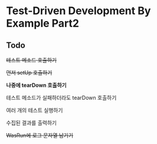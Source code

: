 # Test-Driven Development By Example Part2

## Todo
~~테스트 메소드 호출하기~~

~~먼저 setUp 호출하기~~

**나중에 tearDown 호출하기**

테스트 메소드가 실패하더라도 tearDown 호출하기

여러 개의 테스트 실행하기

수집된 결과를 출력하기

~~WasRun에 로그 문자열 남기기~~